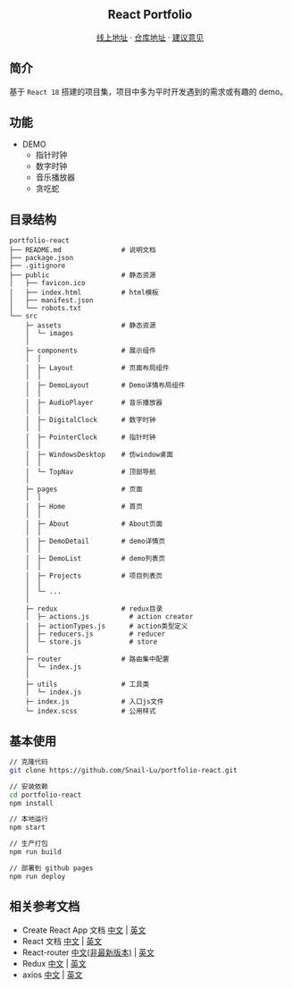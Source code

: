 <h2 align="center">React Portfolio</h2>
<p align="center">
    <a href="https://portfolio-react-snail.vercel.app" target="_blank">线上地址</a>
    ·
    <a href="https://github.com/Snail-Lu/portfolio-react" target="_blank">仓库地址</a>
    ·
    <a href="https://github.com/Snail-Lu/portfolio-react/issues" target="_blank">建议意见</a>
</p>

## 简介

基于 `React 18` 搭建的项目集，项目中多为平时开发遇到的需求或有趣的 demo。

## 功能

-   DEMO
    -   指针时钟
    -   数字时钟
    -   音乐播放器
    -   贪吃蛇

## 目录结构

```
portfolio-react
├── README.md               # 说明文档
├── package.json
├── .gitignore
├── public                  # 静态资源
│   ├── favicon.ico
│   ├── index.html          # html模板
│   ├── manifest.json
│   └── robots.txt
└── src
    ├─ assets               # 静态资源
    │  └─ images
    │
    ├─ components           # 展示组件
    │  │
    │  ├─ Layout            # 页面布局组件
    │  │
    │  ├─ DemoLayout        # Demo详情布局组件
    │  │
    │  ├─ AudioPlayer       # 音乐播放器
    │  │
    │  ├─ DigitalClock      # 数字时钟
    │  │
    │  ├─ PointerClock      # 指针时钟
    │  │
    │  ├─ WindowsDesktop    # 仿window桌面
    │  │
    │  └─ TopNav            # 顶部导航
    │
    ├─ pages                # 页面
    │  │
    │  ├─ Home              # 首页
    │  │
    │  ├─ About             # About页面
    │  │
    │  ├─ DemoDetail        # demo详情页
    │  │
    │  ├─ DemoList          # demo列表页
    │  │
    │  ├─ Projects          # 项目列表页
    │  │
    │  └─ ...
    │
    ├─ redux                # redux目录
    │  ├─ actions.js          # action creator
    │  ├─ actionTypes.js      # action类型定义
    │  ├─ reducers.js         # reducer
    │  └─ store.js            # store
    │
    ├─ router               # 路由集中配置
    │  └─ index.js
    │
    ├─ utils                # 工具类
    │  └─ index.js
    ├─ index.js             # 入口js文件
    └─ index.scss           # 公用样式

```

## 基本使用

```bash
// 克隆代码
git clone https://github.com/Snail-Lu/portfolio-react.git

// 安装依赖
cd portfolio-react
npm install

// 本地运行
npm start

// 生产打包
npm run build

// 部署到 github pages
npm run deploy
```

## 相关参考文档

-   Create React App 文档 [中文](https://www.html.cn/create-react-app/docs/getting-started/) | [英文](https://create-react-app.dev/docs/getting-started)
-   React 文档 [中文](https://react.docschina.org/docs/getting-started.html) | [英文](https://reactjs.org/docs/getting-started.html)
-   React-router [中文(非最新版本)](http://react-guide.github.io/react-router-cn/index.html) | [英文](https://reacttraining.com/react-router/web/guides/quick-start)
-   Redux [中文](http://cn.redux.js.org) | [英文](https://redux.js.org/introduction/getting-started)
-   axios [中文](http://www.axios-js.com/zh-cn/docs/) | [英文](https://github.com/axios/axios)
